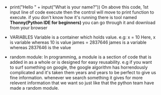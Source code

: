 * print("Hello " + input("What is your name?"))
     On above this code, 1st input line of code execute then the control will move to print function to execute.
if you don't know how it's running there is tool named **Thonny(Python IDE for beginners)** you can go through it and download from your browser
* VARIABLES
     Variable is a container which holds value.
e.g: x = 10 Here, x is variable whereas 10 is value
    james = 2837646 james is a variable whereas 2837646 is the value

* random module:
   In programming, a module is a section of code that is added in as a whole 
or is designed for easy reusability.
 e.g if you want to surf something on google, the google algorithm has 
horrendously complicated and it's taken them years and years to be perfect
to give us fine information. whenever we search something it gives for more relevent information that we want
so just like that the python team have made a random module.

     
